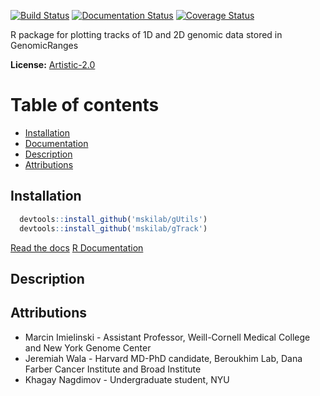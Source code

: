 [![Build Status](https://travis-ci.org/mskilab/gTrack.svg?branch=master)](https://travis-ci.org/mskilab/gTrack)
[![Documentation Status](https://readthedocs.org/projects/gtrack/badge/?version=latest)](http://gtrack.readthedocs.org/en/latest/?badge=latest)
[![Coverage Status](https://coveralls.io/repos/github/mskilab/gTrack/badge.svg?branch=master)](https://coveralls.io/github/mskilab/gTrack?branch=master)

R package for plotting tracks of 1D and 2D genomic data stored in GenomicRanges

**License:** [Artistic-2.0][license]

Table of contents
=================

  * [Installation](#installation)
  * [Documentation](#documentation)
  * [Description](#description)
  * [Attributions](#attributions)

Installation
------------

```R
  devtools::install_github('mskilab/gUtils') 
  devtools::install_github('mskilab/gTrack')
```

[Read the docs](http://gtrack.readthedocs.org/en/latest/)
[R Documentation](https://raw.githubusercontent.com/mskilab/gTrack/master/gTrack.pdf)

Description
-----------

Attributions
------------
* Marcin Imielinski - Assistant Professor, Weill-Cornell Medical College and New York Genome Center
* Jeremiah Wala - Harvard MD-PhD candidate, Beroukhim Lab, Dana Farber Cancer Institute and Broad Institute
* Khagay Nagdimov - Undergraduate student, NYU

[license]: https://github.com/mskilab/gTrack/blob/master/LICENSE
